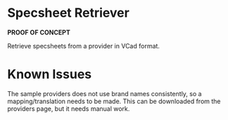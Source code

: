 
# Specsheet Retriever

**PROOF OF CONCEPT**

Retrieve specsheets from a provider in VCad format.

# Known Issues

The sample providers does not use brand names consistently, so a mapping/translation needs to be made. This can be downloaded from the providers page, but it needs manual work.
